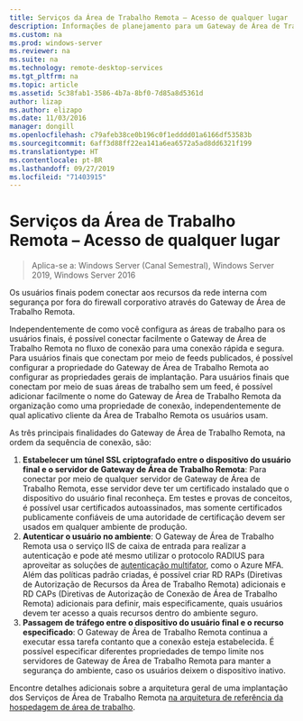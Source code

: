 ```yaml
---
title: Serviços da Área de Trabalho Remota – Acesso de qualquer lugar
description: Informações de planejamento para um Gateway de Área de Trabalho Remota
ms.custom: na
ms.prod: windows-server
ms.reviewer: na
ms.suite: na
ms.technology: remote-desktop-services
ms.tgt_pltfrm: na
ms.topic: article
ms.assetid: 5c38fab1-3586-4b7a-8bf0-7d85a8d5361d
author: lizap
ms.author: elizapo
ms.date: 11/03/2016
manager: dongill
ms.openlocfilehash: c79afeb38ce0b196c0f1edddd01a6166df53583b
ms.sourcegitcommit: 6aff3d88ff22ea141a6ea6572a5ad8dd6321f199
ms.translationtype: HT
ms.contentlocale: pt-BR
ms.lasthandoff: 09/27/2019
ms.locfileid: "71403915"
---
```

# <a name="remote-desktop-services---access-from-anywhere"></a>Serviços da Área de Trabalho Remota – Acesso de qualquer lugar

>Aplica-se a: Windows Server (Canal Semestral), Windows Server 2019, Windows Server 2016

Os usuários finais podem conectar aos recursos da rede interna com segurança por fora do firewall corporativo através do Gateway de Área de Trabalho Remota.

Independentemente de como você configura as áreas de trabalho para os usuários finais, é possível conectar facilmente o Gateway de Área de Trabalho Remota no fluxo de conexão para uma conexão rápida e segura. Para usuários finais que conectam por meio de feeds publicados, é possível configurar a propriedade do Gateway de Área de Trabalho Remota ao configurar as propriedades gerais de implantação. Para usuários finais que conectam por meio de suas áreas de trabalho sem um feed, é possível adicionar facilmente o nome do Gateway de Área de Trabalho Remota da organização como uma propriedade de conexão, independentemente de qual aplicativo cliente da Área de Trabalho Remota os usuários usam.

As três principais finalidades do Gateway de Área de Trabalho Remota, na ordem da sequência de conexão, são:
1. **Estabelecer um túnel SSL criptografado entre o dispositivo do usuário final e o servidor de Gateway de Área de Trabalho Remota**: Para conectar por meio de qualquer servidor de Gateway de Área de Trabalho Remota, esse servidor deve ter um certificado instalado que o dispositivo do usuário final reconheça. Em testes e provas de conceitos, é possível usar certificados autoassinados, mas somente certificados publicamente confiáveis de uma autoridade de certificação devem ser usados em qualquer ambiente de produção.
2. **Autenticar o usuário no ambiente**: O Gateway de Área de Trabalho Remota usa o serviço IIS de caixa de entrada para realizar a autenticação e pode até mesmo utilizar o protocolo RADIUS para aproveitar as soluções de [autenticação multifator](rds-plan-mfa.md), como o Azure MFA. Além das políticas padrão criadas, é possível criar RD RAPs (Diretivas de Autorização de Recursos da Área de Trabalho Remota) adicionais e RD CAPs (Diretivas de Autorização de Conexão de Área de Trabalho Remota) adicionais para definir, mais especificamente, quais usuários devem ter acesso a quais recursos dentro do ambiente seguro.
3. **Passagem de tráfego entre o dispositivo do usuário final e o recurso especificado**: O Gateway de Área de Trabalho Remota continua a executar essa tarefa contanto que a conexão esteja estabelecida. É possível especificar diferentes propriedades de tempo limite nos servidores de Gateway de Área de Trabalho Remota para manter a segurança do ambiente, caso os usuários deixem o dispositivo inativo.

Encontre detalhes adicionais sobre a arquitetura geral de uma implantação dos Serviços de Área de Trabalho Remota [na arquitetura de referência da hospedagem de área de trabalho](desktop-hosting-reference-architecture.md).